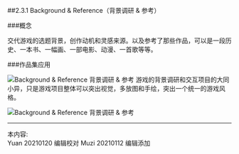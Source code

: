 ##2.3.1 Background & Reference（背景调研 & 参考）

###概念

交代游戏的选题背景，创作动机和灵感来源。以及参考了那些作品，可以是一段历史、一本书、一幅画、一部电影、动漫、一首歌等等。


###作品集应用

![Background & Reference 背景调研 & 参考](http://kitpic.makebi.net/2021/ixd_33.jpg)
游戏的背景调研和交互项目的大同小异，只是游戏项目整体可以突出视觉，多放图和手绘，突出一个统一的游戏风格。

![Background & Reference 背景调研 & 参考](http://kitpic.makebi.net/2021/ixd_34.jpg)





---
本内容:  
Yuan 20210120 编辑校对
Muzi 20210112 编辑添加
